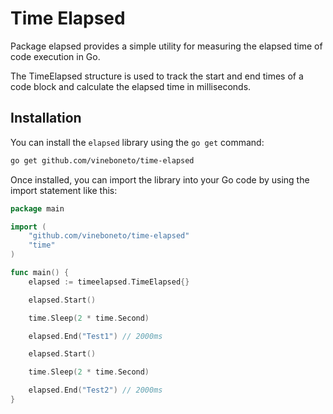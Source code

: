 # Time Elapsed

Package elapsed provides a simple utility for measuring the elapsed time of code execution in Go.

The TimeElapsed structure is used to track the start and end times of a code block and calculate the elapsed time in milliseconds.

## Installation

You can install the `elapsed` library using the `go get` command:

```bash
go get github.com/vineboneto/time-elapsed
```

Once installed, you can import the library into your Go code by using the import statement like this:

```go
package main

import (
	"github.com/vineboneto/time-elapsed"
	"time"
)

func main() {
	elapsed := timeelapsed.TimeElapsed{}

	elapsed.Start()

	time.Sleep(2 * time.Second)

	elapsed.End("Test1") // 2000ms

	elapsed.Start()

	time.Sleep(2 * time.Second)

	elapsed.End("Test2") // 2000ms
}
```
